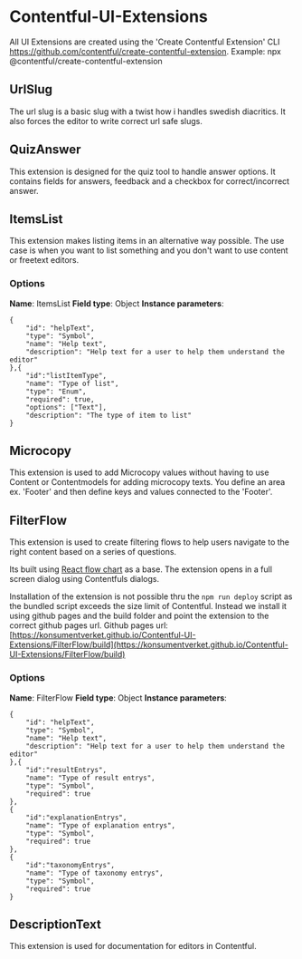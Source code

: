 # Contentful-UI-Extensions

All UI Extensions are created using the 'Create Contentful Extension' CLI https://github.com/contentful/create-contentful-extension.
Example: npx @contentful/create-contentful-extension <extension-name>

## UrlSlug

The url slug is a basic slug with a twist how i handles swedish diacritics.
It also forces the editor to write correct url safe slugs.

## QuizAnswer

This extension is designed for the quiz tool to handle answer options.
It contains fields for answers, feedback and a checkbox for correct/incorrect answer.

## ItemsList

This extension makes listing items in an alternative way possible.
The use case is when you want to list something and you don't want to use content or freetext editors.

### Options

**Name**: ItemsList
**Field type**: Object
**Instance parameters**:

```
{
    "id": "helpText",
    "type": "Symbol",
    "name": "Help text",
    "description": "Help text for a user to help them understand the editor"
},{
    "id":"listItemType",
    "name": "Type of list",
    "type": "Enum",
    "required": true,
    "options": ["Text"],
    "description": "The type of item to list"
}
```

## Microcopy

This extension is used to add Microcopy values without having to use Content or Contentmodels for adding microcopy texts.
You define an area ex. 'Footer' and then define keys and values connected to the 'Footer'.

## FilterFlow

This extension is used to create filtering flows to help users navigate to the right content based on a series of questions.

Its built using [React flow chart](https://github.com/MrBlenny/react-flow-chart) as a base. The extension opens in a full screen dialog using Contentfuls dialogs.

Installation of the extension is not possible thru the `npm run deploy` script as the bundled script exceeds the size limit of Contentful. Instead we install it using github pages and the build folder and point the extension to the correct github pages url.
Github pages url: [https://konsumentverket.github.io/Contentful-UI-Extensions/FilterFlow/build](https://konsumentverket.github.io/Contentful-UI-Extensions/FilterFlow/build)

### Options

**Name**: FilterFlow
**Field type**: Object
**Instance parameters**:

```
{
    "id": "helpText",
    "type": "Symbol",
    "name": "Help text",
    "description": "Help text for a user to help them understand the editor"
},{
    "id":"resultEntrys",
    "name": "Type of result entrys",
    "type": "Symbol",
    "required": true
},
{
    "id":"explanationEntrys",
    "name": "Type of explanation entrys",
    "type": "Symbol",
    "required": true
},
{
    "id":"taxonomyEntrys",
    "name": "Type of taxonomy entrys",
    "type": "Symbol",
    "required": true
}
```

## DescriptionText

This extension is used for documentation for editors in Contentful.
